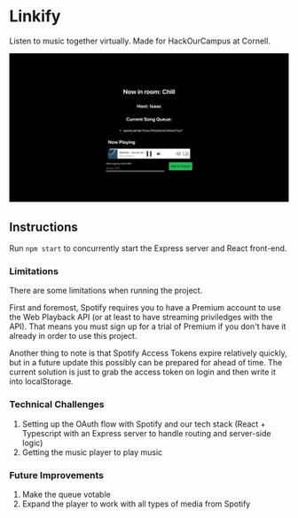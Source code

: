 # Linkify

Listen to music together virtually. Made for HackOurCampus at Cornell.

![Screenshot of Linkify](screenshot.png)

## Instructions

Run `npm start` to concurrently start the Express server and React front-end.


### Limitations

There are some limitations when running the project.

First and foremost, Spotify requires you to have a Premium account to use the Web Playback API (or at least to have streaming priviledges with the API). That means you must sign up for a trial of Premium if you don't have it already in order to use this project.

Another thing to note is that Spotify Access Tokens expire relatively quickly, but in a future update this possibly can be prepared for ahead of time. The current solution is just to grab the access token on login and then write it into localStorage.


### Technical Challenges

1. Setting up the OAuth flow with Spotify and our tech stack (React + Typescript with an Express server to handle routing and server-side logic)
2. Getting the music player to play music


### Future Improvements

1. Make the queue votable
2. Expand the player to work with all types of media from Spotify